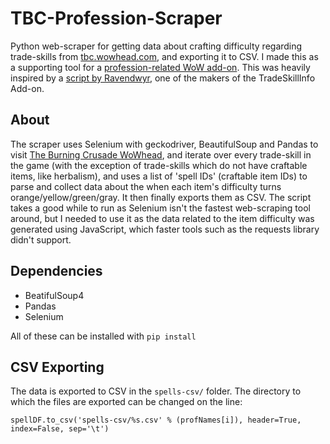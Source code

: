 # TBC-Profession-Scraper
Python web-scraper for getting data about crafting difficulty regarding trade-skills from [tbc.wowhead.com](https://tbc.wowhead.com/), and exporting it to CSV. I
made this as a supporting tool for a [profession-related WoW add-on](https://github.com/Zsargul/SkillUpProbability). This was heavily inspired by a
[script by Ravendwyr](https://github.com/Ravendwyr/TradeSkillInfo_DataMiner), one of the makers of the TradeSkillInfo Add-on.

## About
The scraper uses Selenium with geckodriver, BeautifulSoup and Pandas to visit [The Burning Crusade WoWhead](https://tbc.wowhead.com/), and iterate over
every trade-skill in the game (with the exception of trade-skills which do not have craftable items, like herbalism), and uses a list of 'spell IDs'
(craftable item IDs) to parse and collect data about the when each item's difficulty turns orange/yellow/green/gray. It then finally exports them as CSV. 
The script takes a good while to run as Selenium isn't the fastest web-scraping tool around, but I needed to use it as the data related to the item difficulty
was generated using JavaScript, which faster tools such as the requests library didn't support.

## Dependencies

- BeatifulSoup4
- Pandas
- Selenium

All of these can be installed with ```pip install```

## CSV Exporting
The data is exported to CSV in the ```spells-csv/``` folder. The directory to which the files are exported can be changed on the line:

```spellDF.to_csv('spells-csv/%s.csv' % (profNames[i]), header=True, index=False, sep='\t')```
